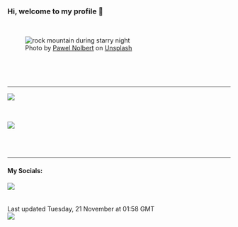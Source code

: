 <h3>Hi, welcome to my profile 👋</h3>

<br />
<figure>
  <img
    src="https://images.unsplash.com/photo-1497294815431-9365093b7331?crop=entropy&cs=tinysrgb&fit=max&fm=jpg&ixid=M3wyNzQ3MDB8MHwxfHJhbmRvbXx8fHx8fHx8fDE3MDA1MjgzMTB8&ixlib=rb-4.0.3&q=80&w=1080&auto=format"
    alt="rock mountain during starry night" 
  />
  <figcaption>Photo by <a
    href="https://unsplash.com/@hellocolor?utm_source=Profile%20readme&utm_medium=referral">Pawel Nolbert</a> on <a
    href="https://unsplash.com/?utm_source=Profile%20readme&utm_medium=referral">Unsplash</a></figcaption>
</figure>




  <br /><br /><br />

<hr />
<img
  src="https://github-readme-stats.vercel.app/api?username=shanelucy&show_icons=true&theme=calm"
/>
<br /><br /><br />

<img 
  src="https://github-readme-stats.vercel.app/api/top-langs/?username=shanelucy&theme=calm"
/>
<br /><br /><br /><br />
<hr />
<h4>My Socials:</h4>
<a href="https://uk.linkedin.com/in/shane-lucy-4735b616a">
  <img
    src="https://img.shields.io/badge/linkedin%20-%230077B5.svg?&style=for-the-badge&logo=linkedin&logoColor=white"
  />
</a>
<br /><br /><br />
Last updated Tuesday, 21 November at 01:58 GMT
<br />
<img
  src="https://github.com/ShaneLucy/ShaneLucy/workflows/README%20build/badge.svg"
/>
